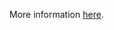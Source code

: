 More information [here](https://docs.bridgecrew.io/docs/tbdensure-that-app-service-enables-detailed-error-messages).
